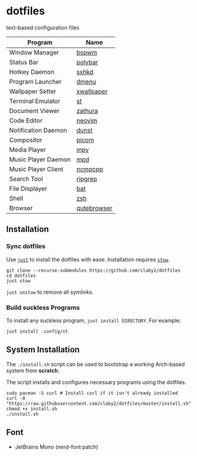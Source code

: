 # dotfiles

text-based configuration files

| Program             | Name                                                   |
| ------------------- | ------------------------------------------------------ |
| Window Manager      | [bspwm](https://github.com/baskerville/bspwm)          |
| Status Bar          | [polybar](https://github.com/polybar/polybar)          |
| Hotkey Daemon       | [sxhkd](https://github.com/baskerville/sxhkd)          |
| Program Launcher    | [dmenu](https://tools.suckless.org/dmenu/)             |
| Wallpaper Setter    | [xwallpaper](https://github.com/stoeckmann/xwallpaper) |
| Terminal Emulator   | [st](https://github.com/claby2/st)                     |
| Document Viewer     | [zathura](https://pwmt.org/projects/zathura/)          |
| Code Editor         | [neovim](https://github.com/neovim/neovim)             |
| Notification Daemon | [dunst](https://github.com/dunst-project/dunst)        |
| Compositor          | [picom](https://github.com/yshui/picom)                |
| Media Player        | [mpv](https://github.com/mpv-player/mpv)               |
| Music Player Daemon | [mpd](https://musicpd.org/)                            |
| Music Player Client | [ncmpcpp](https://github.com/ncmpcpp/ncmpcpp)          |
| Search Tool         | [ripgrep](https://github.com/BurntSushi/ripgrep)       |
| File Displayer      | [bat](https://github.com/sharkdp/bat)                  |
| Shell               | [zsh](https://wiki.archlinux.org/index.php/Zsh)        |
| Browser             | [qutebrowser](https://qutebrowser.org/)                |

## Installation

### Sync dotfiles

Use [`just`](https://github.com/casey/just) to install the dotfiles with ease.
Installation requires [`stow`](https://www.gnu.org/software/stow/).

```shell
git clone --recurse-submodules https://github.com/claby2/dotfiles
cd dotfiles
just stow
```

`just unstow` to remove all symlinks.

### Build suckless Programs

To install any suckless program, `just install DIRECTORY`.
For example:

```shell
just install .config/st
```

## System Installation

The `./install.sh` script can be used to bootstrap a working Arch-based system from **scratch**.

The script installs and configures necessary programs using the dotfiles.

```shell
sudo pacman -S curl # Install curl if it isn't already installed
curl -O "https://raw.githubusercontent.com/claby2/dotfiles/master/install.sh"
chmod +x install.sh
./install.sh
```

## Font

- JetBrains Mono (nerd-font patch)

